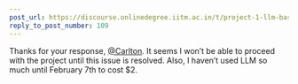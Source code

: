 ```yaml
---
post_url: https://discourse.onlinedegree.iitm.ac.in/t/project-1-llm-based-automation-agent-discussion-thread-tds-jan-2025/164277/110
reply_to_post_number: 109
---
```

Thanks for your response, [@Carlton](/u/carlton). It seems I won’t be able to proceed with the project until this issue is resolved. Also, I haven’t used LLM so much until February 7th to cost $2.